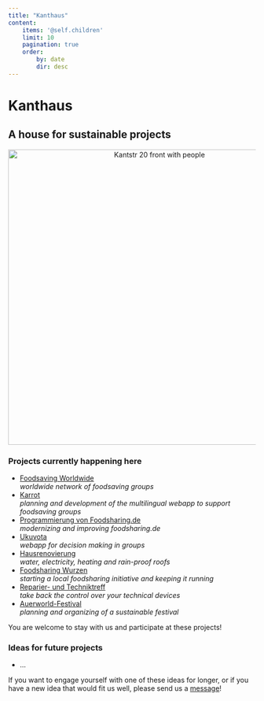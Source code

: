 ```yaml
---
title: "Kanthaus"
content:
    items: '@self.children'
    limit: 10
    pagination: true
    order:
        by: date
        dir: desc
---
```


# Kanthaus

## A house for sustainable projects

<p align="center">
  <img src="/pics/kanthausFolk1.jpg" alt="Kantstr 20 front with people" height="600px">
  <br/>
</p>

### Projects currently happening here

- [Foodsaving Worldwide](http://foodsaving.world/)<br>
  _worldwide network of foodsaving groups_
- [Karrot](https://github.com/yunity/karrot-frontend)<br>
  _planning and development of the multilingual webapp to support foodsaving groups_
- [Programmierung von Foodsharing.de](https://devblog.foodsharing.de)<br>
  _modernizing and improving foodsharing.de_
- [Ukuvota](https://gitlab.com/yunity/ukuvota)<br>
  _webapp for decision making in groups_
- [Hausrenovierung](https://gitlab.com/kanthaus/kanthaus-public/issues)<br>
  _water, electricity, heating and rain-proof roofs_
- [Foodsharing Wurzen](/projects/foodsharing)<br>
  _starting a local foodsharing initiative and keeping it running_
- [Reparier- und Techniktreff](/projects/repaircafe)<br>
  _take back the control over your technical devices_
- [Auerworld-Festival](https://auerworld-festival.de/)<br>
  _planning and organizing of a sustainable festival_

You are welcome to stay with us and participate at these projects!

### Ideas for future projects

- ...

If you want to engage yourself with one of these ideas for longer, or if you have a new idea that would fit us well, please send us a [message](/contact)!
